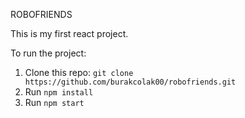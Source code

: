 ROBOFRIENDS

This is my first react project.

To run the project:
1. Clone this repo:
   ```git clone https://github.com/burakcolak00/robofriends.git```
2. Run ```npm install```
3. Run ```npm start```   
